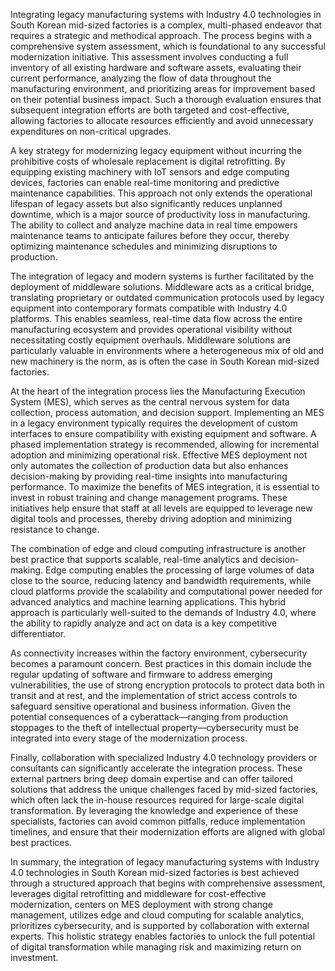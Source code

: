 Integrating legacy manufacturing systems with Industry 4.0 technologies in South Korean mid-sized factories is a complex, multi-phased endeavor that requires a strategic and methodical approach. The process begins with a comprehensive system assessment, which is foundational to any successful modernization initiative. This assessment involves conducting a full inventory of all existing hardware and software assets, evaluating their current performance, analyzing the flow of data throughout the manufacturing environment, and prioritizing areas for improvement based on their potential business impact. Such a thorough evaluation ensures that subsequent integration efforts are both targeted and cost-effective, allowing factories to allocate resources efficiently and avoid unnecessary expenditures on non-critical upgrades.

A key strategy for modernizing legacy equipment without incurring the prohibitive costs of wholesale replacement is digital retrofitting. By equipping existing machinery with IoT sensors and edge computing devices, factories can enable real-time monitoring and predictive maintenance capabilities. This approach not only extends the operational lifespan of legacy assets but also significantly reduces unplanned downtime, which is a major source of productivity loss in manufacturing. The ability to collect and analyze machine data in real time empowers maintenance teams to anticipate failures before they occur, thereby optimizing maintenance schedules and minimizing disruptions to production.

The integration of legacy and modern systems is further facilitated by the deployment of middleware solutions. Middleware acts as a critical bridge, translating proprietary or outdated communication protocols used by legacy equipment into contemporary formats compatible with Industry 4.0 platforms. This enables seamless, real-time data flow across the entire manufacturing ecosystem and provides operational visibility without necessitating costly equipment overhauls. Middleware solutions are particularly valuable in environments where a heterogeneous mix of old and new machinery is the norm, as is often the case in South Korean mid-sized factories.

At the heart of the integration process lies the Manufacturing Execution System (MES), which serves as the central nervous system for data collection, process automation, and decision support. Implementing an MES in a legacy environment typically requires the development of custom interfaces to ensure compatibility with existing equipment and software. A phased implementation strategy is recommended, allowing for incremental adoption and minimizing operational risk. Effective MES deployment not only automates the collection of production data but also enhances decision-making by providing real-time insights into manufacturing performance. To maximize the benefits of MES integration, it is essential to invest in robust training and change management programs. These initiatives help ensure that staff at all levels are equipped to leverage new digital tools and processes, thereby driving adoption and minimizing resistance to change.

The combination of edge and cloud computing infrastructure is another best practice that supports scalable, real-time analytics and decision-making. Edge computing enables the processing of large volumes of data close to the source, reducing latency and bandwidth requirements, while cloud platforms provide the scalability and computational power needed for advanced analytics and machine learning applications. This hybrid approach is particularly well-suited to the demands of Industry 4.0, where the ability to rapidly analyze and act on data is a key competitive differentiator.

As connectivity increases within the factory environment, cybersecurity becomes a paramount concern. Best practices in this domain include the regular updating of software and firmware to address emerging vulnerabilities, the use of strong encryption protocols to protect data both in transit and at rest, and the implementation of strict access controls to safeguard sensitive operational and business information. Given the potential consequences of a cyberattack—ranging from production stoppages to the theft of intellectual property—cybersecurity must be integrated into every stage of the modernization process.

Finally, collaboration with specialized Industry 4.0 technology providers or consultants can significantly accelerate the integration process. These external partners bring deep domain expertise and can offer tailored solutions that address the unique challenges faced by mid-sized factories, which often lack the in-house resources required for large-scale digital transformation. By leveraging the knowledge and experience of these specialists, factories can avoid common pitfalls, reduce implementation timelines, and ensure that their modernization efforts are aligned with global best practices.

In summary, the integration of legacy manufacturing systems with Industry 4.0 technologies in South Korean mid-sized factories is best achieved through a structured approach that begins with comprehensive assessment, leverages digital retrofitting and middleware for cost-effective modernization, centers on MES deployment with strong change management, utilizes edge and cloud computing for scalable analytics, prioritizes cybersecurity, and is supported by collaboration with external experts. This holistic strategy enables factories to unlock the full potential of digital transformation while managing risk and maximizing return on investment.